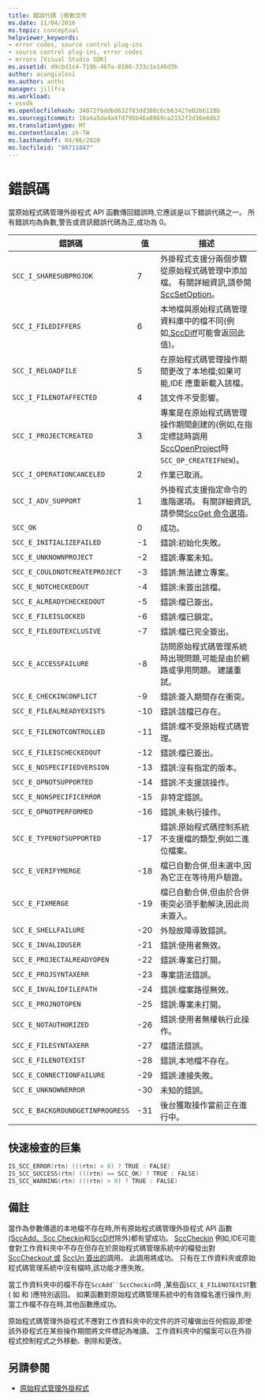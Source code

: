 ```yaml
---
title: 錯誤代碼 |微軟文件
ms.date: 11/04/2016
ms.topic: conceptual
helpviewer_keywords:
- error codes, source control plug-ins
- source control plug-ins, error codes
- errors [Visual Studio SDK]
ms.assetid: d9cbd1c4-719b-467a-8100-333c1e146d3b
author: acangialosi
ms.author: anthc
manager: jillfra
ms.workload:
- vssdk
ms.openlocfilehash: 34072f6ddbd632f83dd308c6cb63427e02bb110b
ms.sourcegitcommit: 16a4a5da4a4fd795b46a0869ca2152f2d36e6db2
ms.translationtype: MT
ms.contentlocale: zh-TW
ms.lasthandoff: 04/06/2020
ms.locfileid: "80711847"
---
```

# <a name="error-codes"></a>錯誤碼
當原始程式碼管理外掛程式 API 函數傳回錯誤時,它應該是以下錯誤代碼之一。 所有錯誤均為負數,警告或資訊錯誤代碼為正,成功為 0。

|錯誤碼|值|描述|
|----------------|-----------|-----------------|
|`SCC_I_SHARESUBPROJOK`|7|外掛程式支援分兩個步驟從原始程式碼管理中添加檔。 有關詳細資訊,請參閱[SccSetOption](../extensibility/sccsetoption-function.md)。|
|`SCC_I_FILEDIFFERS`|6|本地檔與原始程式碼管理資料庫中的檔不同(例如[,SccDiff](../extensibility/sccdiff-function.md)可能會返回此值)。|
|`SCC_I_RELOADFILE`|5|在原始程式碼管理操作期間更改了本地檔;如果可能,IDE 應重新載入該檔。|
|`SCC_I_FILENOTAFFECTED`|4|該文件不受影響。|
|`SCC_I_PROJECTCREATED`|3|專案是在原始程式碼管理操作期間創建的(例如,在指定標誌時調用[SccOpenProject](../extensibility/sccopenproject-function.md)時`SCC_OP_CREATEIFNEW`)。|
|`SCC_I_OPERATIONCANCELED`|2|作業已取消。|
|`SCC_I_ADV_SUPPORT`|1|外掛程式支援指定命令的進階選項。 有關詳細資訊,請參閱[SccGet 命令選項](../extensibility/sccgetcommandoptions-function.md)。|
|`SCC_OK`|0|成功。|
|`SCC_E_INITIALIZEFAILED`|-1|錯誤:初始化失敗。|
|`SCC_E_UNKNOWNPROJECT`|-2|錯誤:專案未知。|
|`SCC_E_COULDNOTCREATEPROJECT`|-3|錯誤:無法建立專案。|
|`SCC_E_NOTCHECKEDOUT`|-4|錯誤:未簽出該檔。|
|`SCC_E_ALREADYCHECKEDOUT`|-5|錯誤:檔已簽出。|
|`SCC_E_FILEISLOCKED`|-6|錯誤:檔已鎖定。|
|`SCC_E_FILEOUTEXCLUSIVE`|-7|錯誤:檔已完全簽出。|
|`SCC_E_ACCESSFAILURE`|-8|訪問原始程式碼管理系統時出現問題,可能是由於網路或爭用問題。 建議重試。|
|`SCC_E_CHECKINCONFLICT`|-9|錯誤:簽入期間存在衝突。|
|`SCC_E_FILEALREADYEXISTS`|-10|錯誤:該檔已存在。|
|`SCC_E_FILENOTCONTROLLED`|-11|錯誤:檔不受原始程式碼管理。|
|`SCC_E_FILEISCHECKEDOUT`|-12|錯誤:檔已簽出。|
|`SCC_E_NOSPECIFIEDVERSION`|-13|錯誤:沒有指定的版本。|
|`SCC_E_OPNOTSUPPORTED`|-14|錯誤:不支援該操作。|
|`SCC_E_NONSPECIFICERROR`|-15|非特定錯誤。|
|`SCC_E_OPNOTPERFORMED`|-16|錯誤,未執行操作。|
|`SCC_E_TYPENOTSUPPORTED`|-17|錯誤:原始程式碼控制系統不支援檔的類型,例如二進位檔案。|
|`SCC_E_VERIFYMERGE`|-18|檔已自動合併,但未選中,因為它正在等待用戶驗證。|
|`SCC_E_FIXMERGE`|-19|檔已自動合併,但由於合併衝突必須手動解決,因此尚未簽入。|
|`SCC_E_SHELLFAILURE`|-20|外殼故障導致錯誤。|
|`SCC_E_INVALIDUSER`|-21|錯誤:使用者無效。|
|`SCC_E_PROJECTALREADYOPEN`|-22|錯誤:專案已打開。|
|`SCC_E_PROJSYNTAXERR`|-23|專案語法錯誤。|
|`SCC_E_INVALIDFILEPATH`|-24|錯誤:檔案路徑無效。|
|`SCC_E_PROJNOTOPEN`|-25|錯誤:專案未打開。|
|`SCC_E_NOTAUTHORIZED`|-26|錯誤:使用者無權執行此操作。|
|`SCC_E_FILESYNTAXERR`|-27|檔語法錯誤。|
|`SCC_E_FILENOTEXIST`|-28|錯誤,本地檔不存在。|
|`SCC_E_CONNECTIONFAILURE`|-29|錯誤:連接失敗。|
|`SCC_E_UNKNOWNERROR`|-30|未知的錯誤。|
|`SCC_E_BACKGROUNDGETINPROGRESS`|-31|後台獲取操作當前正在進行中。|

## <a name="macros-provided-for-quick-checking"></a>快速檢查的巨集

```cpp
IS_SCC_ERROR(rtn) (((rtn) < 0) ? TRUE : FALSE)
IS_SCC_SUCCESS(rtn) (((rtn) == SCC_OK) ? TRUE : FALSE)
IS_SCC_WARNING(rtn) (((rtn) > 0) ? TRUE : FALSE)
```

## <a name="remarks"></a>備註
 當作為參數傳遞的本地檔不存在時,所有原始程式碼管理外掛程式 API 函數[(SccAdd、Scc Checkin](../extensibility/sccadd-function.md)和[SccDiff](../extensibility/sccdiff-function.md)除外)都有望成功。 [SccCheckin](../extensibility/scccheckin-function.md) 例如,IDE可能會對工作資料夾中不存在但存在於原始程式碼管理系統中的檔發出對[SccCheckout 或](../extensibility/scccheckout-function.md) [SccUn 簽出的](../extensibility/sccuncheckout-function.md)調用。 此調用將成功。 只有在工作資料夾或原始程式碼管理系統中沒有檔時,該功能才應失敗。

 當工作資料夾中的檔不存在`SccAdd``SccCheckin`時 ,某些函`SCC_E_FILENOTEXIST`數( 如 和 )應特別返回。 如果函數對原始程式碼管理系統中的有效檔名進行操作,則當工作檔不存在時,其他函數應成功。

 原始程式碼管理外掛程式不應對工作資料夾中的文件的許可權做出任何假設,即使該外掛程式在某些操作期間將文件標記為唯讀。 工作資料夾中的檔案可以在外掛程式控制程式之外移動、刪除和更改。

## <a name="see-also"></a>另請參閱
- [原始程式管理外掛程式](../extensibility/source-control-plug-ins.md)
